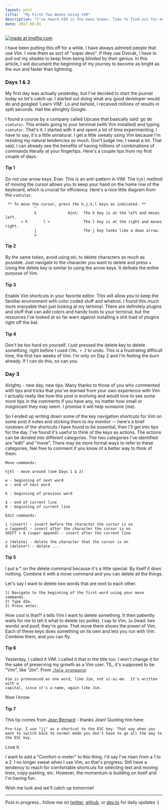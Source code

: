 ```yaml
--- 
layout: post
title:  "My First Two Weeks Using VIM"
description: "I've heard VIM is the bees knees. Time to find out for myself."
date: 2017-08-01
---
```


<a href="https://imgflip.com/i/1teh21"><img src="https://i.imgflip.com/1teh21.jpg" title="made at imgflip.com"/></a>

I have been putting this off for a while. I have always admired people that use Vim. I view them as sort of "super devs". If they use Dvorak, I have to pull out my shades to keep from being blinded by their genius. In this article, I will document the beginning of my journey to become as bright as the sun and faster than lightning.

### Days 1 & 2

My first day was actually yesterday, but I've decided to start the journal today so let's catch up. I started out doing what any good developer would do and googled 'Learn VIM'. Lo and behold, I received millions of results in split seconds. Hail the almighty Google.

I found a course by a company called Upcase that basically said: go do `vimtutor`. This entails going to your terminal (with Vim installed) and typing `vimtutor`. That's it. I started with it and spent a lot of time experimenting. I have to say, it's a little unnatural. I get a little sweaty using Vim because I'm resisting my natural tendencies so much. Don't judge me, I sweat a lot. That said, I can already see the benefits of having millions of combinations of commands literally at your fingertips. Here's a couple tips from my first couple of days:

#### Tip 1

Do not use arrow keys. Ever. This is an anti-pattern in VIM. The `hjkl` method of moving the cursor allows you to keep your hand on the home row of the keyboard, which is crucial for efficiency.
Here's a nice little diagram from the `vimtutor`.  
```
 ** To move the cursor, press the h,j,k,l keys as indicated. **
             ^
             k              Hint:  The h key is at the left and moves left.
       < h       l >               The l key is at the right and moves right.
             j                     The j key looks like a down arrow.
             v
```

#### Tip 2

By the same token, avoid using `DEL` to delete characters as much as possible. Just navigate to the character you want to delete and press `x`. Using the delete key is similar to using the arrow keys. It defeats the entire purpose of Vim.

#### Tip 3

Enable Vim shortcuts in your favorite editor. This will allow you to keep the familiar environment with color coded stuff and whatnot. I found this much more enjoyable than just looking at my terminal. There are definitely plugins and stuff that can add colors and handy tools to your terminal, but the resources I've looked at so far warn against installing a shit load of plugins right off the bat.

#### Tip 4 

Don't be too hard on yourself. I just pressed the delete key to delete something, right before I used `CTRL + Z` to undo. This is a frustrating difficult time, the first two weeks of Vim. I'm only on Day 2 and I'm feeling the burn already. If I can do this, so can you.

### Day 3

Alrighty - new day, new tips.  Many thanks to those of you who commented with tips and tricks that you've learned from your own experience with Vim. I actually really like how this post is evolving and would love to see some more tips in the comments if you have any, no matter how small or insignicant they may seem. I promise it will help someone (me).

So I ended up writing down some of the key navigation shortcuts for Vim on some post it notes and sticking them to my monitor -- here's a brief rundown of the shortcuts I have found to be essential, then I'll get into tips for the day. I've found it's useful to think of the keys as actions. The actions can be divided into different categories. The two categories I've identified are "edit" and "move". There may be more formal ways to refer to these categories, feel free to comment if you know of a better way to think of them.

```
Move commands: 

hjkl - move around (see Days 1 & 2)

w - beginning of next word
e - end of next word

b - beginning of previous word

$ - end of current line
0 - beginning of current line

Edit commands:

i (insert) - insert before the character the cursor is on
a (append) - insert after the character the cursor is on
SHIFT + A (super append) - insert after the current line

x (delete) - delete the character that the cursor is on
d (delete*) - delete ... 
```

#### Tip 5

I put a * on the delete command because it's a little special. By itself it does nothing. Combine it with a move command and you can delete all the things.

Let's say I want to delete two words that are next to each other.

```
1) Navigate to the beginning of the first word using your move commands.
2) Type d2w.
3) Press enter.
```

How cool is that?! `d` tells Vim I want to delete something. It then patiently waits for me to tell it what to delete (so polite). I say to Vim, `2w` (read: two words) and poof, they're gone. That move there shows the power of Vim. Each of these keys does something on its own and lets you run with Vim. Combine them, and you can fly.

#### Tip 6

Yesterday, I called it VIM. I called it that in the title too. I won't change it for the sake of preserving my growth as a Vim user. TIL, it's supposed to be "Vim", like "Jim".
From [`:help pronounce`](http://vimhelp.appspot.com/intro.txt.html#pronounce):
```
Vim is pronounced as one word, like Jim, not vi-ai-em.  It's written with a
capital, since it's a name, again like Jim.
```
Now I know.

#### Tip 7

This tip comes from [Jean Bernard](https://dev.to/jeanbernard) - thanks Jean!
Quoting him here:
```
Pro-tip: I use "jj" as a shortcut to the ESC key. That way when you want to switch back to normal mode you don't have to go all the way to the ESC key.
```
Love it.

I want to add a "Comfort-o-meter" to this thing. I'd say I've risen from a 1 to a 2. I no longer sweat when I use Vim, so that's progress. Still have a tendency to reach for comfortable shortcuts for selecting text and moving lines, copy-pasting, etc. However, the momentum is building on itself and I'm having fun. 

Wish me luck and we'll catch up tomorrow!

---

Post in progress...follow me on [twitter](), [github](), or [dev.to]() for daily updates :)